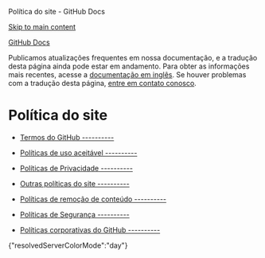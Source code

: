 Política do site - GitHub Docs

[Skip to main content](#main-content)

[](/pt)[GitHub Docs](/pt)

Publicamos atualizações frequentes em nossa documentação, e a tradução desta página ainda pode estar em andamento. Para obter as informações mais recentes, acesse a [documentação em inglês](/en). Se houver problemas com a tradução desta página, [entre em contato conosco](https://github.com/contact?form[subject]=translation%20issue%20on%20docs.github.com&form[comments]=).

Política do site
==========

* [Termos do GitHub ----------](/pt/site-policy/github-terms)

* [Políticas de uso aceitável ----------](/pt/site-policy/acceptable-use-policies)

* [Políticas de Privacidade ----------](/pt/site-policy/privacy-policies)

* [Outras políticas do site ----------](/pt/site-policy/other-site-policies)

* [Políticas de remoção de conteúdo ----------](/pt/site-policy/content-removal-policies)

* [Políticas de Segurança ----------](/pt/site-policy/security-policies)

* [Políticas corporativas do GitHub ----------](/pt/site-policy/github-company-policies)

{"resolvedServerColorMode":"day"}
